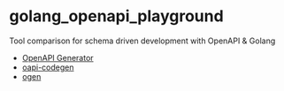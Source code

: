 # golang_openapi_playground

Tool comparison for schema driven development with OpenAPI & Golang

- [OpenAPI Generator](https://github.com/OpenAPITools/openapi-generator)
- [oapi-codegen](https://github.com/deepmap/oapi-codegen)
- [ogen](https://github.com/ogen-go/ogen)
